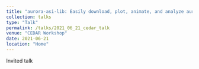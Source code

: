 ```yaml
---
title: "aurora-asi-lib: Easily download, plot, animate, and analyze auroral all sky imager (ASI) data."
collection: talks
type: "Talk"
permalink: /talks/2021_06_21_cedar_talk
venue: "CEDAR Workshop"
date: 2021-06-21
location: "Home"
---
```

Invited talk